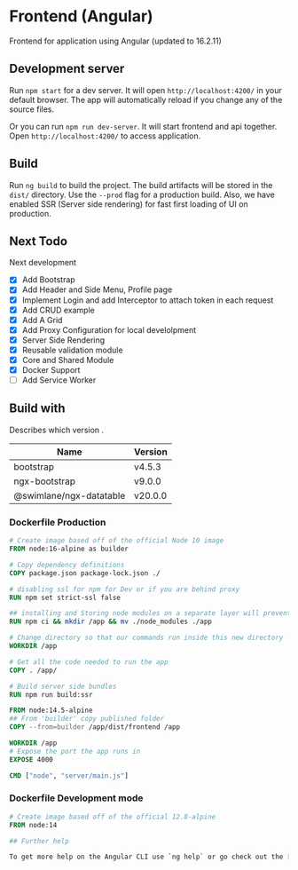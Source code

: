 # Frontend (Angular)

Frontend for application using Angular (updated to 16.2.11)

## Development server

Run `npm start` for a dev server. It will open `http://localhost:4200/` in your default browser. The app will automatically reload if you change any of the source files.

Or you can run `npm run dev-server`. It will start frontend and api together. Open  `http://localhost:4200/` to access application.


## Build

Run `ng build` to build the project. The build artifacts will be stored in the `dist/` directory. Use the `--prod` flag for a production build. Also, we have enabled SSR (Server side rendering) for fast first loading of UI on production.

## Next Todo

Next development

* [x] Add Bootstrap
* [x] Add Header and Side Menu, Profile page
* [x] Implement Login and add Interceptor to attach token in each request
* [x] Add CRUD example
* [x] Add A Grid
* [x] Add Proxy Configuration for local develolpment
* [x] Server Side Rendering
* [x] Reusable validation module
* [x] Core and Shared Module
* [x] Docker Support
* [ ] Add Service Worker

## Build with

Describes which version .

| Name       | Version  |
| ---------- | -------- |
| bootstrap     | v4.5.3    |
| ngx-bootstrap | v9.0.0 |
| @swimlane/ngx-datatable | v20.0.0 |


### Dockerfile Production

```dockerfile
# Create image based off of the official Node 10 image
FROM node:16-alpine as builder

# Copy dependency definitions
COPY package.json package-lock.json ./

# disabling ssl for npm for Dev or if you are behind proxy
RUN npm set strict-ssl false

## installing and Storing node modules on a separate layer will prevent unnecessary npm installs at each build
RUN npm ci && mkdir /app && mv ./node_modules ./app

# Change directory so that our commands run inside this new directory
WORKDIR /app

# Get all the code needed to run the app
COPY . /app/

# Build server side bundles
RUN npm run build:ssr

FROM node:14.5-alpine
## From 'builder' copy published folder
COPY --from=builder /app/dist/frontend /app

WORKDIR /app
# Expose the port the app runs in
EXPOSE 4000

CMD ["node", "server/main.js"]

```
### Dockerfile Development mode
```dockerfile
# Create image based off of the official 12.8-alpine
FROM node:14

## Further help

To get more help on the Angular CLI use `ng help` or go check out the [Angular CLI README](https://github.com/angular/angular-cli/blob/master/README.md).
